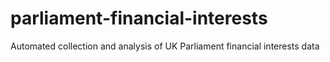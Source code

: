 # parliament-financial-interests
Automated collection and analysis of UK Parliament financial interests data
